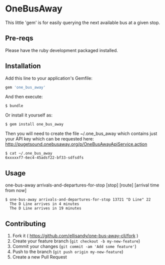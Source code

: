 # OneBusAway

This little 'gem' is for easily querying the next available bus at a given stop.

## Pre-reqs

Please have the ruby development packaged installed.

## Installation

Add this line to your application's Gemfile:

```ruby
gem 'one_bus_away'
```

And then execute:

    $ bundle

Or install it yourself as:

    $ gem install one_bus_away

Then you will need to create the file ~/.one_bus_away which contains just your API key which can be requested here: http://pugetsound.onebusaway.org/p/OneBusAwayApiService.action

    $ cat ~/.one_bus_away
	6xxxxxf7-6ec4-45adsf22-bf33-sdfsdfs


## Usage


one-bus-away arrivals-and-departures-for-stop [stop] [route] [arrival time from now]

    $ one-bus-away arrivals-and-departures-for-stop 13721 "D Line" 22
      The D Line arrives in 4 minutes
      The D Line arrives in 19 minutes

## Contributing

1. Fork it ( https://github.com/ellisandy/one-bus-away-cli/fork )
2. Create your feature branch (`git checkout -b my-new-feature`)
3. Commit your changes (`git commit -am 'Add some feature'`)
4. Push to the branch (`git push origin my-new-feature`)
5. Create a new Pull Request
